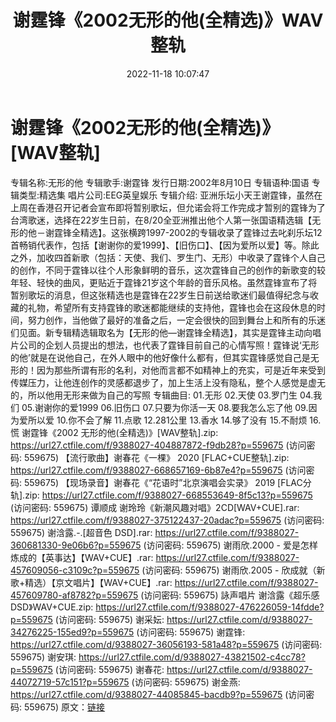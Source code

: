 ﻿---
title: 谢霆锋《2002无形的他(全精选)》WAV整轨
date: 2022-11-18 10:07:47
categories: WAV车载音乐、镜像
tags: 华语中文
---
# 谢霆锋《2002无形的他(全精选)》[WAV整轨]

专辑名称:无形的他
专辑歌手:谢霆锋
发行日期:2002年8月10日
专辑语种:国语
专辑类型:精选集
唱片公司:EEG英皇娱乐
专辑介绍:
亚洲乐坛小天王谢霆锋，虽然在上周在香港召开记者会宣布即将暂别歌坛，但允诺会将工作完成才暂别的霆锋为了台湾歌迷，选择在22岁生日前，在8/20全亚洲推出他个人第一张国语精选辑【无形的他－谢霆锋全精选】。这张横跨1997-2002的专辑收录了霆锋过去叱刹乐坛12首畅销代表作，包括【谢谢你的爱1999】、【旧伤口】、【因为爱所以爱】等。除此之外，加收四首新歌（包括：天使、我们、罗生门、无形）中收录了霆锋个人自己的创作，不同于霆锋以往个人形象鲜明的音乐，这次霆锋自己的创作的新歌变的较年轻、轻快的曲风，更贴近于霆锋21岁这个年龄的音乐风格。虽然霆锋宣布了将暂别歌坛的消息，但这张精选也是霆锋在22岁生日前送给歌迷们最值得纪念与收藏的礼物，希望所有支持霆锋的歌迷都能继续的支持他，霆锋也会在这段休息的时间，努力创作，当他做了最好的准备之后，一定会很快的回到舞台上和所有的乐迷们见面。新专辑精选辑取名为【无形的他—谢霆锋全精选】，其实是霆锋主动向唱片公司的企划人员提出的想法，也代表了霆锋目前自己的心情写照！霆锋说‘无形的他’就是在说他自己，在外人眼中的他好像什么都有，但其实霆锋感觉自己是无形的！因为那些所谓有形的名利，对他而言都不如精神上的充实，可是近年来受到传媒压力，让他连创作的灵感都退步了，加上生活上没有隐私，整个人感觉是虚无的，所以他用无形来做为自己的写照
专辑曲目:
01.无形
02.天使
03.罗门生
04.我们
05.谢谢你的爱1999
06.旧伤口
07.只要为你活一天
08.要我怎么忘了他
09.因为爱所以爱
10.你不会了解
11.点歌
12.281公里
13.香水
14.够了没有
15.不耐烦
16.慌
谢霆锋《2002 无形的他(全精选)》[WAV整轨].zip: https://url27.ctfile.com/f/9388027-404887872-f9db28?p=559675
(访问密码: 559675)
【流行歌曲】谢春花《一棵》 2020 [FLAC+CUE整轨].zip: https://url27.ctfile.com/f/9388027-668657169-6b87e4?p=559675
(访问密码: 559675)
【现场录音】谢春花《“花语时”北京演唱会实录》 2019 [FLAC分轨].zip: https://url27.ctfile.com/f/9388027-668553649-8f5c13?p=559675
(访问密码: 559675)
谭顺成 谢玲玲《新潮风趣对唱》2CD[WAV+CUE].rar: https://url27.ctfile.com/f/9388027-375122437-20adac?p=559675
(访问密码: 559675)
谢浛露.-.[超音色 DSD].rar: https://url27.ctfile.com/f/9388027-360681330-9e06b6?p=559675
(访问密码: 559675)
谢雨欣.2000 - 爱是怎样炼成的【英事达】【WAV+CUE】.rar: https://url27.ctfile.com/f/9388027-457609056-c3109c?p=559675
(访问密码: 559675)
谢雨欣.2005 - 欣成就（新歌+精选）【京文唱片】【WAV+CUE】.rar: https://url27.ctfile.com/f/9388027-457609780-af8782?p=559675
(访问密码: 559675)
詠声唱片 谢浛露《超乐感 DSD》WAV+CUE.zip: https://url27.ctfile.com/f/9388027-476226059-14fdde?p=559675
(访问密码: 559675)
谢采妘: https://url27.ctfile.com/d/9388027-34276225-155ed9?p=559675
(访问密码: 559675)
谢霆锋: https://url27.ctfile.com/d/9388027-36056193-581a48?p=559675
(访问密码: 559675)
谢安琪: https://url27.ctfile.com/d/9388027-43821502-c4cc78?p=559675
(访问密码: 559675)
谢春花: https://url27.ctfile.com/d/9388027-44072719-57c151?p=559675
(访问密码: 559675)
谢金燕: https://url27.ctfile.com/d/9388027-44085845-bacdb9?p=559675
(访问密码: 559675)
原文：[链接](https://blog.sina.com.cn/s/blog_1647c7e76010310av.html)